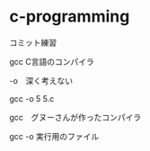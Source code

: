 # c-programming

コミット練習

gcc C言語のコンパイラ

-o　深く考えない

gcc -o 5 5.c

gcc　グヌーさんが作ったコンパイラ

gcc -o 実行用のファイル